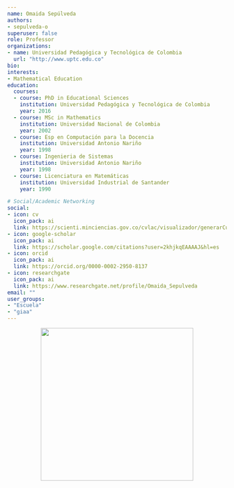 ```yaml
---
name: Omaida Sepúlveda
authors:
- sepulveda-o
superuser: false
role: Professor
organizations:
- name: Universidad Pedagógica y Tecnológica de Colombia
  url: "http://www.uptc.edu.co"
bio:
interests:
- Mathematical Education
education:
  courses:
  - course: PhD in Educational Sciences
    institution: Universidad Pedagógica y Tecnológica de Colombia
    year: 2016
  - course: MSc in Mathematics
    institution: Universidad Nacional de Colombia
    year: 2002
  - course: Esp en Computación para la Docencia
    institution: Universidad Antonio Nariño
    year: 1998
  - course: Ingenieria de Sistemas
    institution: Universidad Antonio Nariño
    year: 1998
  - course: Licenciatura en Matemáticas
    institution: Universidad Industrial de Santander
    year: 1990

# Social/Academic Networking
social:
- icon: cv
  icon_pack: ai
  link: https://scienti.minciencias.gov.co/cvlac/visualizador/generarCurriculoCv.do?cod_rh=0000320056
- icon: google-scholar
  icon_pack: ai
  link: https://scholar.google.com/citations?user=2khjkqEAAAAJ&hl=es
- icon: orcid
  icon_pack: ai
  link: https://orcid.org/0000-0002-2950-8137
- icon: researchgate
  icon_pack: ai
  link: https://www.researchgate.net/profile/Omaida_Sepulveda
email: ""
user_groups:
- "Escuela"
- "giaa"
---
```


<center><img src="https://matematicas.netlify.com/img/gs/sepulveda-o.png"  width="350"></center>
